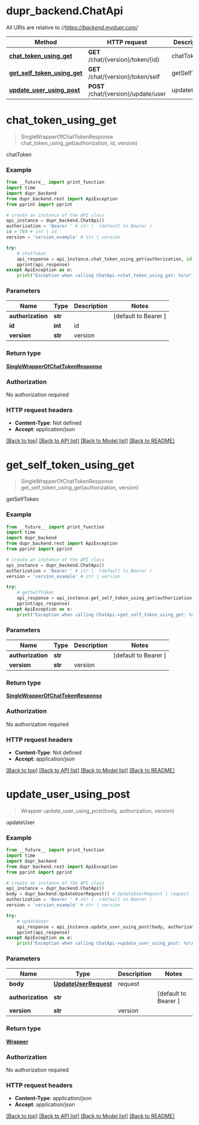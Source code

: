 # dupr_backend.ChatApi

All URIs are relative to *//https://backend.mydupr.com/*

Method | HTTP request | Description
------------- | ------------- | -------------
[**chat_token_using_get**](ChatApi.md#chat_token_using_get) | **GET** /chat/{version}/token/{id} | chatToken
[**get_self_token_using_get**](ChatApi.md#get_self_token_using_get) | **GET** /chat/{version}/token/self | getSelfToken
[**update_user_using_post**](ChatApi.md#update_user_using_post) | **POST** /chat/{version}/update/user | updateUser

# **chat_token_using_get**
> SingleWrapperOfChatTokenResponse chat_token_using_get(authorization, id, version)

chatToken

### Example
```python
from __future__ import print_function
import time
import dupr_backend
from dupr_backend.rest import ApiException
from pprint import pprint

# create an instance of the API class
api_instance = dupr_backend.ChatApi()
authorization = 'Bearer ' # str |  (default to Bearer )
id = 789 # int | id
version = 'version_example' # str | version

try:
    # chatToken
    api_response = api_instance.chat_token_using_get(authorization, id, version)
    pprint(api_response)
except ApiException as e:
    print("Exception when calling ChatApi->chat_token_using_get: %s\n" % e)
```

### Parameters

Name | Type | Description  | Notes
------------- | ------------- | ------------- | -------------
 **authorization** | **str**|  | [default to Bearer ]
 **id** | **int**| id | 
 **version** | **str**| version | 

### Return type

[**SingleWrapperOfChatTokenResponse**](SingleWrapperOfChatTokenResponse.md)

### Authorization

No authorization required

### HTTP request headers

 - **Content-Type**: Not defined
 - **Accept**: application/json

[[Back to top]](#) [[Back to API list]](../README.md#documentation-for-api-endpoints) [[Back to Model list]](../README.md#documentation-for-models) [[Back to README]](../README.md)

# **get_self_token_using_get**
> SingleWrapperOfChatTokenResponse get_self_token_using_get(authorization, version)

getSelfToken

### Example
```python
from __future__ import print_function
import time
import dupr_backend
from dupr_backend.rest import ApiException
from pprint import pprint

# create an instance of the API class
api_instance = dupr_backend.ChatApi()
authorization = 'Bearer ' # str |  (default to Bearer )
version = 'version_example' # str | version

try:
    # getSelfToken
    api_response = api_instance.get_self_token_using_get(authorization, version)
    pprint(api_response)
except ApiException as e:
    print("Exception when calling ChatApi->get_self_token_using_get: %s\n" % e)
```

### Parameters

Name | Type | Description  | Notes
------------- | ------------- | ------------- | -------------
 **authorization** | **str**|  | [default to Bearer ]
 **version** | **str**| version | 

### Return type

[**SingleWrapperOfChatTokenResponse**](SingleWrapperOfChatTokenResponse.md)

### Authorization

No authorization required

### HTTP request headers

 - **Content-Type**: Not defined
 - **Accept**: application/json

[[Back to top]](#) [[Back to API list]](../README.md#documentation-for-api-endpoints) [[Back to Model list]](../README.md#documentation-for-models) [[Back to README]](../README.md)

# **update_user_using_post**
> Wrapper update_user_using_post(body, authorization, version)

updateUser

### Example
```python
from __future__ import print_function
import time
import dupr_backend
from dupr_backend.rest import ApiException
from pprint import pprint

# create an instance of the API class
api_instance = dupr_backend.ChatApi()
body = dupr_backend.UpdateUserRequest() # UpdateUserRequest | request
authorization = 'Bearer ' # str |  (default to Bearer )
version = 'version_example' # str | version

try:
    # updateUser
    api_response = api_instance.update_user_using_post(body, authorization, version)
    pprint(api_response)
except ApiException as e:
    print("Exception when calling ChatApi->update_user_using_post: %s\n" % e)
```

### Parameters

Name | Type | Description  | Notes
------------- | ------------- | ------------- | -------------
 **body** | [**UpdateUserRequest**](UpdateUserRequest.md)| request | 
 **authorization** | **str**|  | [default to Bearer ]
 **version** | **str**| version | 

### Return type

[**Wrapper**](Wrapper.md)

### Authorization

No authorization required

### HTTP request headers

 - **Content-Type**: application/json
 - **Accept**: application/json

[[Back to top]](#) [[Back to API list]](../README.md#documentation-for-api-endpoints) [[Back to Model list]](../README.md#documentation-for-models) [[Back to README]](../README.md)

